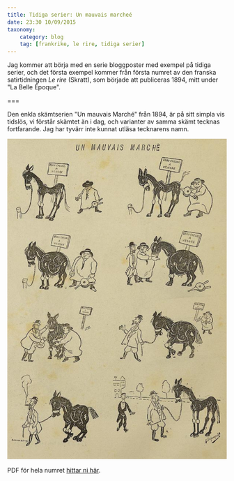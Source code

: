 ```yaml
---
title: Tidiga serier: Un mauvais marcheé
date: 23:30 10/09/2015
taxonomy:
    category: blog
    tag: [frankrike, le rire, tidiga serier]
---
```


Jag kommer att börja med en serie bloggposter med exempel på tidiga serier, och det första exempel kommer från första numret av den franska satirtidningen _Le rire_ (Skratt), som började att publiceras 1894, mitt under "La Belle Époque".

===

Den enkla skämtserien "Un mauvais Marché" från 1894, är på sitt simpla vis tidslös, vi förstår skämtet än i dag, och varianter av samma skämt tecknas fortfarande. Jag har tyvärr inte kunnat utläsa tecknarens namn.

![Un mauvais marché](un_mauvais_matche.jpg)

PDF för hela numret [hittar ni här](file:///home/mikke/Skrivbord/forget-me-not/rire1894_1895_0007-0017.pdf).
